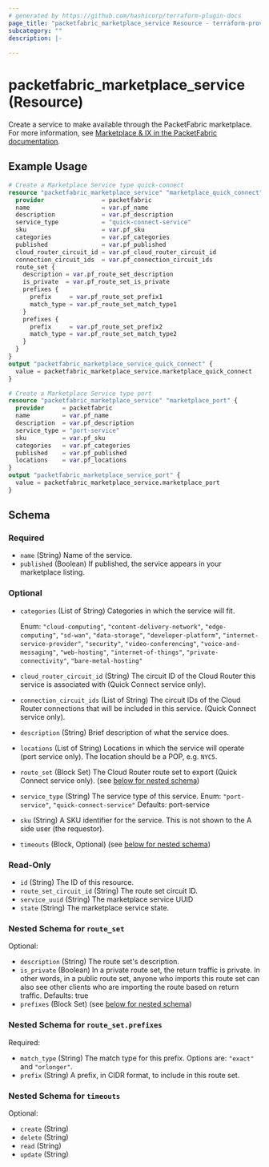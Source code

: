 ```yaml
---
# generated by https://github.com/hashicorp/terraform-plugin-docs
page_title: "packetfabric_marketplace_service Resource - terraform-provider-packetfabric"
subcategory: ""
description: |-
  
---
```


# packetfabric_marketplace_service (Resource)

Create a service to make available through the PacketFabric marketplace. For more information, see [Marketplace & IX in the PacketFabric documentation](https://docs.packetfabric.com/eco/). 



## Example Usage

```terraform
# Create a Marketplace Service type quick-connect
resource "packetfabric_marketplace_service" "marketplace_quick_connect" {
  provider                = packetfabric
  name                    = var.pf_name
  description             = var.pf_description
  service_type            = "quick-connect-service"
  sku                     = var.pf_sku
  categories              = var.pf_categories
  published               = var.pf_published
  cloud_router_circuit_id = var.pf_cloud_router_circuit_id
  connection_circuit_ids  = var.pf_connection_circuit_ids
  route_set {
    description = var.pf_route_set_description
    is_private  = var.pf_route_set_is_private
    prefixes {
      prefix     = var.pf_route_set_prefix1
      match_type = var.pf_route_set_match_type1
    }
    prefixes {
      prefix     = var.pf_route_set_prefix2
      match_type = var.pf_route_set_match_type2
    }
  }
}
output "packetfabric_marketplace_service_quick_connect" {
  value = packetfabric_marketplace_service.marketplace_quick_connect
}

# Create a Marketplace Service type port
resource "packetfabric_marketplace_service" "marketplace_port" {
  provider     = packetfabric
  name         = var.pf_name
  description  = var.pf_description
  service_type = "port-service"
  sku          = var.pf_sku
  categories   = var.pf_categories
  published    = var.pf_published
  locations    = var.pf_locations
}
output "packetfabric_marketplace_service_port" {
  value = packetfabric_marketplace_service.marketplace_port
}
```

<!-- schema generated by tfplugindocs -->
## Schema

### Required

- `name` (String) Name of the service.
- `published` (Boolean) If published, the service appears in your marketplace listing.

### Optional

- `categories` (List of String) Categories in which the service will fit.

	Enum: `"cloud-computing"`, `"content-delivery-network"`, `"edge-computing"`, `"sd-wan"`, `"data-storage"`, `"developer-platform"`, `"internet-service-provider"`, `"security"`, `"video-conferencing"`, `"voice-and-messaging"`, `"web-hosting"`, `"internet-of-things"`, `"private-connectivity"`, `"bare-metal-hosting"`
- `cloud_router_circuit_id` (String) The circuit ID of the Cloud Router this service is associated with (Quick Connect service only).
- `connection_circuit_ids` (List of String) The circuit IDs of the Cloud Router connections that will be included in this service. (Quick Connect service only).
- `description` (String) Brief description of what the service does.
- `locations` (List of String) Locations in which the service will operate (port service only). The location should be a POP, e.g. `NYC5`.
- `route_set` (Block Set) The Cloud Router route set to export (Quick Connect service only). (see [below for nested schema](#nestedblock--route_set))
- `service_type` (String) The service type of this service. Enum: `"port-service"`, `"quick-connect-service"` Defaults: port-service
- `sku` (String) A SKU identifier for the service. This is not shown to the A side user (the requestor).
- `timeouts` (Block, Optional) (see [below for nested schema](#nestedblock--timeouts))

### Read-Only

- `id` (String) The ID of this resource.
- `route_set_circuit_id` (String) The route set circuit ID.
- `service_uuid` (String) The marketplace service UUID
- `state` (String) The marketplace service state.

<a id="nestedblock--route_set"></a>
### Nested Schema for `route_set`

Optional:

- `description` (String) The route set's description.
- `is_private` (Boolean) In a private route set, the return traffic is private. In other words, in a public route set, anyone who imports this route set can also see other clients who are importing the route based on return traffic. Defaults: true
- `prefixes` (Block Set) (see [below for nested schema](#nestedblock--route_set--prefixes))

<a id="nestedblock--route_set--prefixes"></a>
### Nested Schema for `route_set.prefixes`

Required:

- `match_type` (String) The match type for this prefix. Options are: `"exact"` and `"orlonger"`.
- `prefix` (String) A prefix, in CIDR format, to include in this route set.



<a id="nestedblock--timeouts"></a>
### Nested Schema for `timeouts`

Optional:

- `create` (String)
- `delete` (String)
- `read` (String)
- `update` (String)


